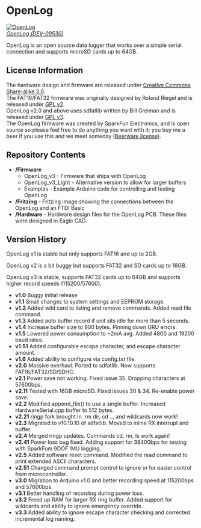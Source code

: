 OpenLog
=======

[![OpenLog](https://dlnmh9ip6v2uc.cloudfront.net/images/products/9/5/3/0/09530-01_i_ma.jpg)  
*OpenLog (DEV-09530)*](https://www.sparkfun.com/products/9530)

OpenLog is an open source data logger that works over a simple serial connection and supports microSD cards up to 64GB. 

License Information
-------------------

The hardware design and firmware are released under [Creative Commons Share-alike 3.0](http://creativecommons.org/licenses/by-sa/3.0/).  
The FAT16/FAT32 firmware was originally designed by Roland Riegel and is released under [GPL v2](http://www.gnu.org/licenses/gpl-2.0.html).  
OpenLog v2.0 and above uses sdfatlib written by Bill Greiman and is released under [GPL v3](http://www.gnu.org/licenses/gpl-3.0.html).  
The OpenLog firmware was created by SparkFun Electronics, and is open source so please feel free to do anything you want with it; 
you buy me a beer if you use this and we meet someday ([Beerware license](http://en.wikipedia.org/wiki/Beerware)).

Repository Contents
-------------------
* **/Firmware** 
    * OpenLog_v3 - Firmware that ships with OpenLog
    * OpenLog_v3_Light - Alternative version to allow for larger buffers
    * Examples - Example Arduino code for controlling and testing OpenLog
* **/Fritzing** - Fritzing image showing the connections between the OpenLog and an FTDI Basic
* **/Hardware** - Hardware design files for the OpenLog PCB. These files were designed in Eagle CAD.


Version History
---------------

OpenLog v1 is stable but only supports FAT16 and up to 2GB.  

OpenLog v2 is a bit buggy but supports FAT32 and SD cards up to 16GB.  

OpenLog v3 is stable, supports FAT32 cards up to 64GB and supports higher record speeds (115200/57600).

* **v1.0**  Buggy initial release
* **v1.1**  Small changes to system settings and EEPROM storage.
* **v1.2**  Added wild card to listing and remove commands. Added read file command.
* **v1.3**  Added auto buffer record if unit sits idle for more than 5 seconds.
* **v1.4**  Increase buffer size to 900 bytes. Pinning down URU errors.
* **v1.5**  Lowered power consumption to ~2mA avg. Added 4800 and 19200 baud rates.
* **v1.51** Added configurable escape character, and escape character amount.
* **v1.6**  Added ability to configure via config.txt file.
* **v2.0**  Massive overhaul. Ported to sdfatlib. Now supports FAT16/FAT32/SD/SDHC.
* **v2.1**  Power save not working. Fixed issue 35. Dropping characters at 57600bps.
* **v2.11** Tested with 16GB microSD. Fixed issues 30 & 34. Re-enable power save.
* **v2.2**  Modified append_file() to use a single buffer. Increased HardwareSerial.cpp buffer to 512 bytes.
* **v2.21** ringp fork brought in. rm dir, cd .., and wildcards now work!
* **v2.3**  Migrated to v10.10.10 of sdfatlib. Moved to inline RX interrupt and buffer.
* **v2.4**  Merged ringp updates. Commands cd, rm, ls work again!
* **v2.41** Power loss bug fixed. Adding support for 38400bps for testing with SparkFum 9DOF IMU logging. 
* **v2.5**  Added software reset command. Modified the read command to print extended ASCII characters.
* **v2.51** Changed command prompt control to ignore \n for easier control from microcontroller.
* **v3.0**  Migration to Arduino v1.0 and better recording speed at 115200bps and 57600bps.
* **v3.1**  Better handling of recording during power loss.
* **v3.2**  Freed up RAM for larger RX ring buffer. Added support for wildcards and ability to ignore emergency override.
* **v3.3**  Added ability to ignore escape character checking and corrected incremental log naming.